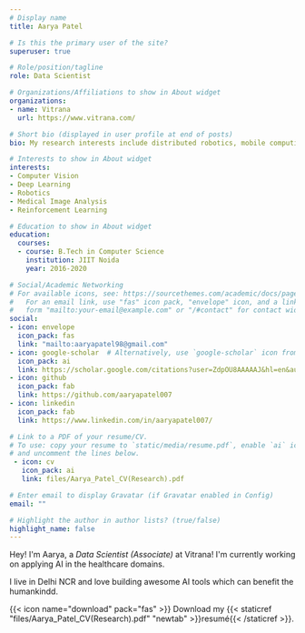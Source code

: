 ```yaml
---
# Display name
title: Aarya Patel

# Is this the primary user of the site?
superuser: true

# Role/position/tagline
role: Data Scientist

# Organizations/Affiliations to show in About widget
organizations:
- name: Vitrana
  url: https://www.vitrana.com/

# Short bio (displayed in user profile at end of posts)
bio: My research interests include distributed robotics, mobile computing and programmable matter.

# Interests to show in About widget
interests:
- Computer Vision
- Deep Learning
- Robotics
- Medical Image Analysis
- Reinforcement Learning

# Education to show in About widget
education:
  courses:
  - course: B.Tech in Computer Science
    institution: JIIT Noida
    year: 2016-2020

# Social/Academic Networking
# For available icons, see: https://sourcethemes.com/academic/docs/page-builder/#icons
#   For an email link, use "fas" icon pack, "envelope" icon, and a link in the
#   form "mailto:your-email@example.com" or "/#contact" for contact widget.
social:
- icon: envelope
  icon_pack: fas
  link: "mailto:aaryapatel98@gmail.com"
- icon: google-scholar  # Alternatively, use `google-scholar` icon from `ai` icon pack
  icon_pack: ai
  link: https://scholar.google.com/citations?user=ZdpOU8AAAAAJ&hl=en&authuser=2
- icon: github
  icon_pack: fab
  link: https://github.com/aaryapatel007
- icon: linkedin
  icon_pack: fab
  link: https://www.linkedin.com/in/aaryapatel007/

# Link to a PDF of your resume/CV.
# To use: copy your resume to `static/media/resume.pdf`, enable `ai` icons in `params.toml`, 
# and uncomment the lines below.
 - icon: cv
   icon_pack: ai
   link: files/Aarya_Patel_CV(Research).pdf

# Enter email to display Gravatar (if Gravatar enabled in Config)
email: ""

# Highlight the author in author lists? (true/false)
highlight_name: false
---
```


Hey! I'm Aarya, a *Data Scientist (Associate)* at Vitrana! I'm currently working on applying AI in the healthcare domains. 

I live in Delhi NCR and love building awesome AI tools which can benefit the humankindd.

{{< icon name="download" pack="fas" >}} Download my {{< staticref "files/Aarya_Patel_CV(Research).pdf" "newtab" >}}resumé{{< /staticref >}}.

